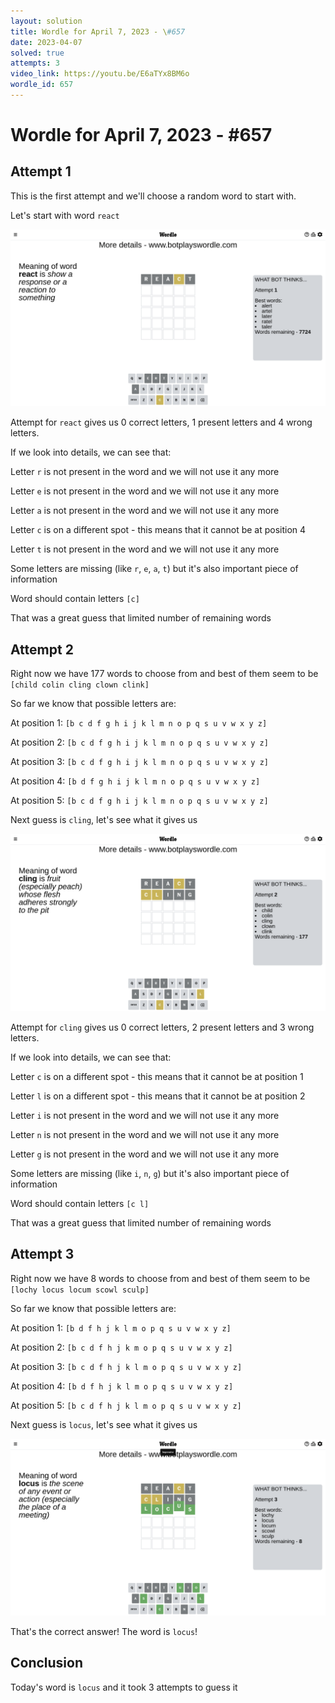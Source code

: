 ```yaml
---
layout: solution
title: Wordle for April 7, 2023 - \#657
date: 2023-04-07
solved: true
attempts: 3
video_link: https://youtu.be/E6aTYx8BM6o
wordle_id: 657
---
```


# Wordle for April 7, 2023 - \#657

## Attempt 1

This is the first attempt and we'll choose a random word to start with.

Let's start with word `react`

![Attempt 1](2023-04-07/attempt-1.png)

Attempt for `react` gives us 0 correct letters, 1 present letters and 4 wrong letters.

If we look into details, we can see that:

Letter `r` is not present in the word and we will not use it any more

Letter `e` is not present in the word and we will not use it any more

Letter `a` is not present in the word and we will not use it any more

Letter `c` is on a different spot - this means that it cannot be at position 4

Letter `t` is not present in the word and we will not use it any more

Some letters are missing (like `r`, `e`, `a`, `t`) but it's also important piece of information

Word should contain letters `[c]`

That was a great guess that limited number of remaining words



## Attempt 2

Right now we have 177 words to choose from and best of them seem to be `[child colin cling clown clink]`

So far we know that possible letters are:

At position 1: `[b c d f g h i j k l m n o p q s u v w x y z]`

At position 2: `[b c d f g h i j k l m n o p q s u v w x y z]`

At position 3: `[b c d f g h i j k l m n o p q s u v w x y z]`

At position 4: `[b d f g h i j k l m n o p q s u v w x y z]`

At position 5: `[b c d f g h i j k l m n o p q s u v w x y z]`

Next guess is `cling`, let's see what it gives us

![Attempt 2](2023-04-07/attempt-2.png)

Attempt for `cling` gives us 0 correct letters, 2 present letters and 3 wrong letters.

If we look into details, we can see that:

Letter `c` is on a different spot - this means that it cannot be at position 1

Letter `l` is on a different spot - this means that it cannot be at position 2

Letter `i` is not present in the word and we will not use it any more

Letter `n` is not present in the word and we will not use it any more

Letter `g` is not present in the word and we will not use it any more

Some letters are missing (like `i`, `n`, `g`) but it's also important piece of information

Word should contain letters `[c l]`

That was a great guess that limited number of remaining words



## Attempt 3

Right now we have 8 words to choose from and best of them seem to be `[lochy locus locum scowl sculp]`

So far we know that possible letters are:

At position 1: `[b d f h j k l m o p q s u v w x y z]`

At position 2: `[b c d f h j k m o p q s u v w x y z]`

At position 3: `[b c d f h j k l m o p q s u v w x y z]`

At position 4: `[b d f h j k l m o p q s u v w x y z]`

At position 5: `[b c d f h j k l m o p q s u v w x y z]`

Next guess is `locus`, let's see what it gives us

![Attempt 3](2023-04-07/attempt-3.png)

That's the correct answer! The word is `locus`!

## Conclusion

Today's word is `locus` and it took 3 attempts to guess it

